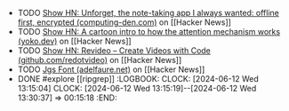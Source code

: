 - TODO [Show HN: Unforget, the note-taking app I always wanted: offline first, encrypted (computing-den.com)](https://news.ycombinator.com/item?id=40645743) on [[Hacker News]]
- TODO [Show HN: A cartoon intro to how the attention mechanism works (yoko.dev)](https://news.ycombinator.com/item?id=40648697) on [[Hacker News]]
- TODO [Show HN: Revideo – Create Videos with Code (github.com/redotvideo)](https://news.ycombinator.com/item?id=40646741) on [[Hacker News]]
- TODO [Jgs Font (adelfaure.net)](https://news.ycombinator.com/item?id=40643588) on [[Hacker News]]
- DONE #explore [[ripgrep]]
  :LOGBOOK:
  CLOCK: [2024-06-12 Wed 13:15:04]
  CLOCK: [2024-06-12 Wed 13:15:19]--[2024-06-12 Wed 13:30:37] =>  00:15:18
  :END: